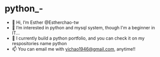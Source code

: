 # python_-
- 👋 Hi, I’m Esther @Estherchao-tw
- 👀 I’m interested in python and mysql system, though I'm a beginner in IT... 
- 🌱 I currently build a python portfolio, and you can check it on my respositories name python
- 📫 You can email me with yichao1946@gmail.com, anytime!!

<!---
maxinechao/maxinechao is a ✨ special ✨ repository because its `README.md` (this file) appears on your GitHub profile.
You can click the Preview link to take a look at your changes.
--->
